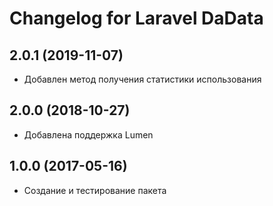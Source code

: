 # Changelog for Laravel DaData

## 2.0.1 (2019-11-07)

- Добавлен метод получения статистики использования

## 2.0.0 (2018-10-27)

- Добавлена поддержка Lumen

## 1.0.0 (2017-05-16)

- Создание и тестирование пакета
